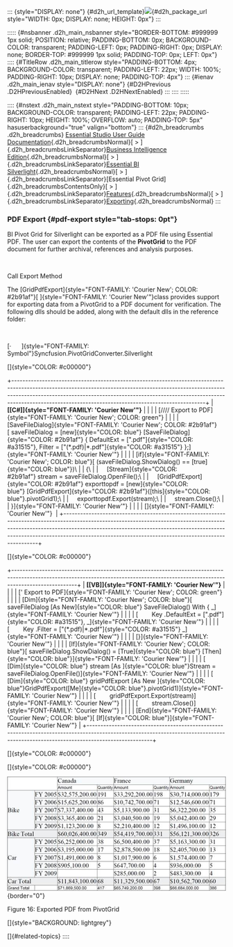 ::: {style="DISPLAY: none"}
[](ms-xhelp:///?Id=d2h_url_template){#d2h_url_template}![](!package_url!){#d2h_package_url style="WIDTH: 0px; DISPLAY: none; HEIGHT: 0px"}
:::

::::: {#nsbanner .d2h_main_nsbanner style="BORDER-BOTTOM: #999999 1px solid; POSITION: relative; PADDING-BOTTOM: 0px; BACKGROUND-COLOR: transparent; PADDING-LEFT: 0px; PADDING-RIGHT: 0px; DISPLAY: none; BORDER-TOP: #999999 1px solid; PADDING-TOP: 0px; LEFT: 0px"}
:::: {#TitleRow .d2h_main_titlerow style="PADDING-BOTTOM: 4px; BACKGROUND-COLOR: transparent; PADDING-LEFT: 22px; WIDTH: 100%; PADDING-RIGHT: 10px; DISPLAY: none; PADDING-TOP: 4px"}
::: {#ienav .d2h_main_ienav style="DISPLAY: none"}
[](ms-xhelp:///?Id=7670cf74-8a8e-4c2a-99ab-d78f2ef11e9b){#D2HPrevious .D2HPreviousEnabled}  [](ms-xhelp:///?Id=39d43dcd-a50e-4d7c-a149-2c555244ef25){#D2HNext .D2HNextEnabled}
:::
::::
:::::

:::: {#nstext .d2h_main_nstext style="PADDING-BOTTOM: 10px; BACKGROUND-COLOR: transparent; PADDING-LEFT: 22px; PADDING-RIGHT: 10px; HEIGHT: 100%; OVERFLOW: auto; PADDING-TOP: 5px" hasuserbackground="true" valign="bottom"}
::: {#d2h_breadcrumbs .d2h_breadcrumbs}
[Essential Studio User Guide Documentation](ms-xhelp:///?Id=12457748-09e3-4d74-a240-8e049cedf030){.d2h_breadcrumbsNormal}[ \> ]{.d2h_breadcrumbsLinkSeparator}[Business Intelligence Edition](ms-xhelp:///?Id=fdf33dd8-62b2-47b9-ad7b-fc50e590bca5){.d2h_breadcrumbsNormal}[ \> ]{.d2h_breadcrumbsLinkSeparator}[Essential BI Silverlight](ms-xhelp:///?Id=c006b39c-6aa2-4637-b7de-3e7b6cb3f9f9){.d2h_breadcrumbsNormal}[ \> ]{.d2h_breadcrumbsLinkSeparator}[Essential Pivot Grid]{.d2h_breadcrumbsContentsOnly}[ \> ]{.d2h_breadcrumbsLinkSeparator}[Features](ms-xhelp:///?Id=9d7968f1-d52c-4e79-a6ae-fb01305e9f98){.d2h_breadcrumbsNormal}[ \> ]{.d2h_breadcrumbsLinkSeparator}[Exporting](ms-xhelp:///?Id=7670cf74-8a8e-4c2a-99ab-d78f2ef11e9b){.d2h_breadcrumbsNormal}
:::

### PDF Export {#pdf-export style="tab-stops: 0pt"}

BI Pivot Grid for Silverlight can be exported as a PDF file using Essential PDF. The user can export the contents of the **PivotGrid** to the PDF document for further archival, references and analysis purposes.

 

Call Export Method

The [GridPdfExport]{style="FONT-FAMILY: 'Courier New'; COLOR: #2b91af"}[ ]{style="FONT-FAMILY: 'Courier New'"}class provides support for exporting data from a PivotGrid to a PDF document for verification. The following dlls should be added, along with the default dlls in the reference folder:

 

[·      ]{style="FONT-FAMILY: Symbol"}Syncfusion.PivotGridConverter.Silverlight

[]{style="COLOR: #c00000"} 

+---------------------------------------------------------------------------------------------------------------------------------------------------------------------------------------------------------------------------------------------------------------------------------------------------------------+
| **[\[C#\]]{style="FONT-FAMILY: 'Courier New'"}**                                                                                                                                                                                                                                                              |
|                                                                                                                                                                                                                                                                                                               |
| [//// Export to PDF]{style="FONT-FAMILY: 'Courier New'; COLOR: green"}                                                                                                                                                                                                                                        |
|                                                                                                                                                                                                                                                                                                               |
| [SaveFileDialog]{style="FONT-FAMILY: 'Courier New'; COLOR: #2b91af"}[ saveFileDialog = [new]{style="COLOR: blue"} [SaveFileDialog]{style="COLOR: #2b91af"} { DefaultExt = [\".pdf\"]{style="COLOR: #a31515"}, Filter = [\"(\*.pdf)\|\*.pdf\"]{style="COLOR: #a31515"} };]{style="FONT-FAMILY: 'Courier New'"} |
|                                                                                                                                                                                                                                                                                                               |
| [if]{style="FONT-FAMILY: 'Courier New'; COLOR: blue"}[ (saveFileDialog.ShowDialog() == [true]{style="COLOR: blue"})\                                                                                                                                                                                          |
| {\                                                                                                                                                                                                                                                                                                            |
|     [Stream]{style="COLOR: #2b91af"} stream = saveFileDialog.OpenFile();\                                                                                                                                                                                                                                     |
|     [GridPdfExport]{style="COLOR: #2b91af"} exporttopdf = [new]{style="COLOR: blue"} [GridPdfExport]{style="COLOR: #2b91af"}([this]{style="COLOR: blue"}.pivotGrid1);\                                                                                                                                        |
|     exporttopdf.Export(stream);\                                                                                                                                                                                                                                                                              |
|     stream.Close();\                                                                                                                                                                                                                                                                                          |
| }]{style="FONT-FAMILY: 'Courier New'"}                                                                                                                                                                                                                                                                        |
|                                                                                                                                                                                                                                                                                                               |
| []{style="FONT-FAMILY: 'Courier New'"}                                                                                                                                                                                                                                                                        |
+---------------------------------------------------------------------------------------------------------------------------------------------------------------------------------------------------------------------------------------------------------------------------------------------------------------+

[]{style="COLOR: #c00000"} 

+-----------------------------------------------------------------------------------------------------------------------------------------------------------------------------------+
| **[\[VB\]]{style="FONT-FAMILY: 'Courier New'"}**                                                                                                                                  |
|                                                                                                                                                                                   |
| [' Export to PDF]{style="FONT-FAMILY: 'Courier New'; COLOR: green"}                                                                                                               |
|                                                                                                                                                                                   |
| [Dim]{style="FONT-FAMILY: 'Courier New'; COLOR: blue"}[ saveFileDialog [As New]{style="COLOR: blue"} SaveFileDialog() With { \_]{style="FONT-FAMILY: 'Courier New'"}              |
|                                                                                                                                                                                   |
| [        Key .DefaultExt = [\".pdf\"]{style="COLOR: #a31515"}, \_]{style="FONT-FAMILY: 'Courier New'"}                                                                            |
|                                                                                                                                                                                   |
| [        Key .Filter = [\"(\*.pdf)\|\*.pdf\"]{style="COLOR: #a31515"} \_]{style="FONT-FAMILY: 'Courier New'"}                                                                     |
|                                                                                                                                                                                   |
| [}]{style="FONT-FAMILY: 'Courier New'"}                                                                                                                                           |
|                                                                                                                                                                                   |
| [If]{style="FONT-FAMILY: 'Courier New'; COLOR: blue"}[ saveFileDialog.ShowDialog() = [True]{style="COLOR: blue"} [Then]{style="COLOR: blue"}]{style="FONT-FAMILY: 'Courier New'"} |
|                                                                                                                                                                                   |
| [        [Dim]{style="COLOR: blue"} stream [As ]{style="COLOR: blue"}Stream = saveFileDialog.OpenFile()]{style="FONT-FAMILY: 'Courier New'"}                                      |
|                                                                                                                                                                                   |
| [        [Dim]{style="COLOR: blue"} gridPdfExport [As New ]{style="COLOR: blue"}GridPdfExport([Me]{style="COLOR: blue"}.pivotGrid1)]{style="FONT-FAMILY: 'Courier New'"}          |
|                                                                                                                                                                                   |
| [        gridPdfExport.Export(stream)]{style="FONT-FAMILY: 'Courier New'"}                                                                                                        |
|                                                                                                                                                                                   |
| [        stream.Close()]{style="FONT-FAMILY: 'Courier New'"}                                                                                                                      |
|                                                                                                                                                                                   |
| [End]{style="FONT-FAMILY: 'Courier New'; COLOR: blue"}[ [If]{style="COLOR: blue"}]{style="FONT-FAMILY: 'Courier New'"}                                                            |
+-----------------------------------------------------------------------------------------------------------------------------------------------------------------------------------+

[]{style="COLOR: #c00000"} 

[]{style="COLOR: #c00000"} 

![](ImagesExt/image36_16.jpg){border="0"}

Figure 16: Exported PDF from PivotGrid

[]{style="BACKGROUND: lightgrey"} 

[]{#related-topics}
::::
